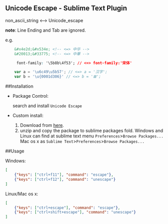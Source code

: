 ## Unicode Escape - Sublime Text Plugin

non_ascii_string <--> Unicode_escape

__note__: Line Ending and Tab are ignored.


e.g.
```html
	&#x4e2d;&#x534e; <!-- <=> 中华 -->
    &#20013;&#33775; <!-- <=> 中華 -->
```

```css
	 font-family: '\5b8b\4f53'; // <=> font-family:'宋体'
```

```js
	var a = '\u6c49\u5b57'; // <=> a = '汉字';
	var b = '\u{0001d306}' // <=> b = '𝌆';
```

##Installation
- Package Control:

	search and install `Unicode Escape`


- Custom install:

	1. Download from [here](https://github.com/iahu/escape/archive/master.zip).
	2. unzip and copy the package to sublime packages fold.
	Windows and Linux can find at sublime text menu `Preferences`>`Browse Packages...`
	Mac os x as `Sublime Text`>`Preferences`>`Browse Packages...`

##Usage

Windows:
```json
[
    {"keys": ["ctrl+f11"], "command": "escape"},
    {"keys": ["ctrl+f12"], "command": "unescape"}
]
```

Linux/Mac os x:
```json
[
    {"keys": ["ctrl+escape"], "command": "escape"},
    {"keys": ["ctrl+shift+escape"], "command": "unescape"}
]
```
